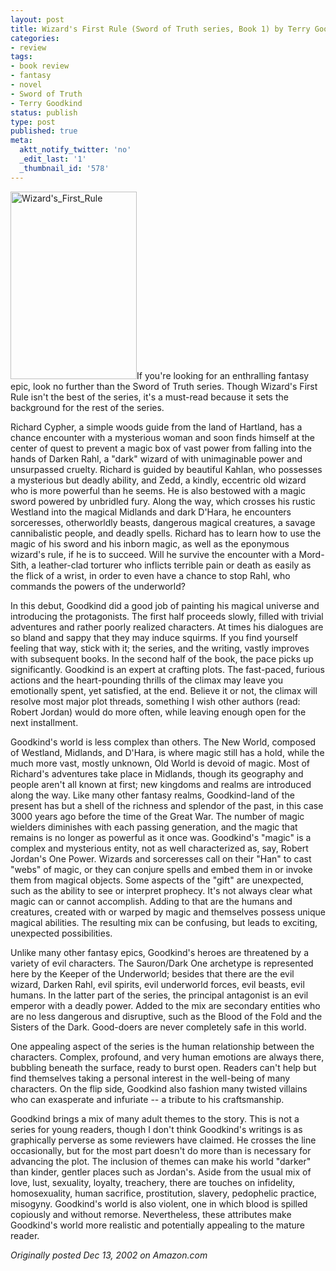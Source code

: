 ```yaml
---
layout: post
title: Wizard's First Rule (Sword of Truth series, Book 1) by Terry Goodkind
categories:
- review
tags:
- book review
- fantasy
- novel
- Sword of Truth
- Terry Goodkind
status: publish
type: post
published: true
meta:
  aktt_notify_twitter: 'no'
  _edit_last: '1'
  _thumbnail_id: '578'
---
```

<img title="Wizard's_First_Rule" src="http://www.yentran.org/blog/wp-content/uploads/2011/09/Wizards_First_Rule-202x300.jpg" width="202" height="300" />If you're looking for an enthralling fantasy epic, look no further than the Sword of Truth series. Though Wizard's First Rule isn't the best of the series, it's a must-read because it sets the background for the rest of the series.

Richard Cypher, a simple woods guide from the land of Hartland, has a chance encounter with a mysterious woman and soon finds himself at the center of quest to prevent a magic box of vast power from falling into the hands of Darken Rahl, a "dark" wizard of with unimaginable power and unsurpassed cruelty. Richard is guided by beautiful Kahlan, who possesses a mysterious but deadly ability, and Zedd, a kindly, eccentric old wizard who is more powerful than he seems. He is also bestowed with a magic sword powered by unbridled fury. Along the way, which crosses his rustic Westland into the magical Midlands and dark D'Hara, he encounters sorceresses, otherworldly beasts, dangerous magical creatures, a savage cannibalistic people, and deadly spells. Richard has to learn how to use the magic of his sword and his inborn magic, as well as the eponymous wizard's rule, if he is to succeed. Will he survive the encounter with a Mord-Sith, a leather-clad torturer who inflicts terrible pain or death as easily as the flick of a wrist, in order to even have a chance to stop Rahl, who commands the powers of the underworld?

In this debut, Goodkind did a good job of painting his magical universe and introducing the protagonists. The first half proceeds slowly, filled with trivial adventures and rather poorly realized characters. At times his dialogues are so bland and sappy that they may induce squirms. If you find yourself feeling that way, stick with it; the series, and the writing, vastly improves with subsequent books. In the second half of the book, the pace picks up significantly. Goodkind is an expert at crafting plots. The fast-paced, furious actions and the heart-pounding thrills of the climax may leave you emotionally spent, yet satisfied, at the end. Believe it or not, the climax will resolve most major plot threads, something I wish other authors (read: Robert Jordan) would do more often, while leaving enough open for the next installment.

Goodkind's world is less complex than others. The New World, composed of Westland, Midlands, and D'Hara, is where magic still has a hold, while the much more vast, mostly unknown, Old World is devoid of magic. Most of Richard's adventures take place in Midlands, though its geography and people aren't all known at first; new kingdoms and realms are introduced along the way. Like many other fantasy realms, Goodkind-land of the present has but a shell of the richness and splendor of the past, in this case 3000 years ago before the time of the Great War. The number of magic wielders diminishes with each passing generation, and the magic that remains is no longer as powerful as it once was. Goodkind's "magic" is a complex and mysterious entity, not as well characterized as, say, Robert Jordan's One Power. Wizards and sorceresses call on their "Han" to cast "webs" of magic, or they can conjure spells and embed them in or invoke them from magical objects. Some aspects of the "gift" are unexpected, such as the ability to see or interpret prophecy. It's not always clear what magic can or cannot accomplish. Adding to that are the humans and creatures, created with or warped by magic and themselves possess unique magical abilities. The resulting mix can be confusing, but leads to exciting, unexpected possibilities.

Unlike many other fantasy epics, Goodkind's heroes are threatened by a variety of evil characters. The Sauron/Dark One archetype is represented here by the Keeper of the Underworld; besides that there are the evil wizard, Darken Rahl, evil spirits, evil underworld forces, evil beasts, evil humans. In the latter part of the series, the principal antagonist is an evil emperor with a deadly power. Added to the mix are secondary entities who are no less dangerous and disruptive, such as the Blood of the Fold and the Sisters of the Dark. Good-doers are never completely safe in this world.

One appealing aspect of the series is the human relationship between the characters. Complex, profound, and very human emotions are always there, bubbling beneath the surface, ready to burst open. Readers can't help but find themselves taking a personal interest in the well-being of many characters. On the flip side, Goodkind also fashion many twisted villains who can exasperate and infuriate -- a tribute to his craftsmanship.

Goodkind brings a mix of many adult themes to the story. This is not a series for young readers, though I don't think Goodkind's writings is as graphically perverse as some reviewers have claimed. He crosses the line occasionally, but for the most part doesn't do more than is necessary for advancing the plot. The inclusion of themes can make his world "darker" than kinder, gentler places such as Jordan's. Aside from the usual mix of love, lust, sexuality, loyalty, treachery, there are touches on infidelity, homosexuality, human sacrifice, prostitution, slavery, pedophelic practice, misogyny. Goodkind's world is also violent, one in which blood is spilled copiously and without remorse. Nevertheless, these attributes make Goodkind's world more realistic and potentially appealing to the mature reader.

*Originally posted Dec 13, 2002 on Amazon.com*
